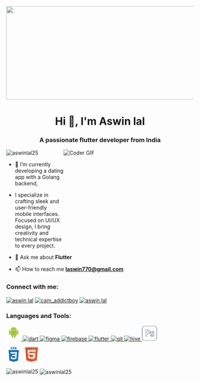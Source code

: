 
<img src="https://user-images.githubusercontent.com/74038190/215768208-3bf3dda8-eeea-40ee-a58b-f5ac529685bf.gif" width="1100" height="250" >
<h1 align="center">Hi 👋, I'm Aswin lal</h1>

<h3 align="center">A passionate flutter developer from India</h3>

<img align="right" alt="Coder GIF" height=250 width=350 src="https://cdn.dribbble.com/users/1277312/screenshots/14733298/media/39b1045e593737587dd60e42c8422d1f.gif" />
<p align="left"> <img src="https://komarev.com/ghpvc/?username=aswinlal25&label=Profile%20views&color=0e75b6&style=flat" alt="aswinlal25" /> </p>

- 🌱 I’m currently developing a dating app with a Golang backend,
- I specialize in crafting sleek and user-friendly mobile interfaces. Focused on UI/UX design, I bring creativity and technical expertise to every project.
- 💬 Ask me about **Flutter**

- 📫 How to reach me **laswin770@gmail.com**

<h3 align="left">Connect with me:</h3>
<p align="left">
<a href="https://www.linkedin.com/in/aswin-lal-105205274/" target="blank"><img align="center" src="https://raw.githubusercontent.com/rahuldkjain/github-profile-readme-generator/master/src/images/icons/Social/linked-in-alt.svg" alt="aswin lal" height="30" width="40" /></a>
<a href="https://instagram.com/cam_addictboy" target="blank"><img align="center" src="https://raw.githubusercontent.com/rahuldkjain/github-profile-readme-generator/master/src/images/icons/Social/instagram.svg" alt="cam_addictboy" height="30" width="40" /></a>
<a href="https://leetcode.com/aswinlal2012/" target="blank"><img align="center" src="https://raw.githubusercontent.com/rahuldkjain/github-profile-readme-generator/master/src/images/icons/Social/leet-code.svg" alt="aswin lal" height="30" width="40" /></a>
</p>

<h3 align="left">Languages and Tools:</h3>


<p align="left"> <a href="https://developer.android.com" target="_blank" rel="noreferrer"> <img src="https://raw.githubusercontent.com/devicons/devicon/master/icons/android/android-original-wordmark.svg" alt="android" width="40" height="40"/> </a> <a href="https://dart.dev" target="_blank" rel="noreferrer"> <img src="https://www.vectorlogo.zone/logos/dartlang/dartlang-icon.svg" alt="dart" width="40" height="40"/> </a> <a href="https://www.figma.com/" target="_blank" rel="noreferrer"> <img src="https://www.vectorlogo.zone/logos/figma/figma-icon.svg" alt="figma" width="40" height="40"/> </a> <a href="https://firebase.google.com/" target="_blank" rel="noreferrer"> <img src="https://www.vectorlogo.zone/logos/firebase/firebase-icon.svg" alt="firebase" width="40" height="40"/> </a> <a href="https://flutter.dev" target="_blank" rel="noreferrer"> <img src="https://www.vectorlogo.zone/logos/flutterio/flutterio-icon.svg" alt="flutter" width="40" height="40"/> </a> <a href="https://git-scm.com/" target="_blank" rel="noreferrer"> <img src="https://www.vectorlogo.zone/logos/git-scm/git-scm-icon.svg" alt="git" width="40" height="40"/> </a> <a href="https://hive.apache.org/" target="_blank" rel="noreferrer"> <img src="https://www.vectorlogo.zone/logos/apache_hive/apache_hive-icon.svg" alt="hive" width="40" height="40"/> </a> <a href="https://www.photoshop.com/en" target="_blank" rel="noreferrer"> <img src="https://raw.githubusercontent.com/devicons/devicon/master/icons/photoshop/photoshop-line.svg" alt="photoshop" width="40" height="40"/> </a> <div>
  <img src="https://github.com/devicons/devicon/blob/master/icons/css3/css3-plain-wordmark.svg"  title="CSS3" alt="CSS" width="40" height="40"/>&nbsp;
  <img src="https://github.com/devicons/devicon/blob/master/icons/html5/html5-original.svg" title="HTML5" alt="HTML" width="40" height="40"/>&nbsp;
</div></p>

<p><img align="left" src="https://github-readme-stats.vercel.app/api/top-langs?username=aswinlal25&show_icons=true&locale=en&layout=compact" alt="aswinlal25" /></p>

<p>&nbsp;<img align="center" src="https://github-readme-stats.vercel.app/api?username=aswinlal25&show_icons=true&locale=en" alt="aswinlal25" /></p>
